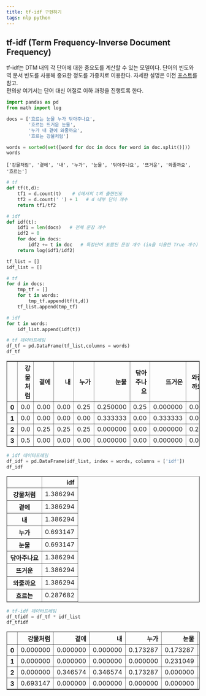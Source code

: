 ```yaml
---
title: tf-idf 구현하기
tags: nlp python
---
```




## tf-idf (Term Frequency-Inverse Document Frequency)
tf-idf는 DTM 내의 각 단어에 대한 중요도를 계산할 수 있는 모델이다.
단어의 빈도와 역 문서 빈도를 사용해 중요한 정도를 가중치로 이용한다.
자세한 설명은 이전 [포스트](https://dw3624.github.io/2021/04/11/tfidf%EC%95%8C%EC%95%84%EB%B3%B4%EA%B8%B0.html)를 참고.  
편의상 여기서는 단어 대신 어절로 이하 과정을 진행토록 한다.


```python
import pandas as pd
from math import log
```


```python
docs = ['흐르는 눈물 누가 닦아주나요',
        '흐르는 뜨거운 눈물',
        '누가 내 곁에 와줄까요',
        '흐르는 강물처럼']
```


```python
words = sorted(set([word for doc in docs for word in doc.split()]))
words
```




    ['강물처럼', '곁에', '내', '누가', '눈물', '닦아주나요', '뜨거운', '와줄까요', '흐르는']








```python
# tf
def tf(t,d):
    tf1 = d.count(t)    # d에서의 t의 출현빈도
    tf2 = d.count(' ') + 1   # d 내부 단어 개수
    return tf1/tf2
```


```python
# idf
def idf(t):
    idf1 = len(docs)   # 전체 문장 개수
    idf2 = 0
    for doc in docs:
        idf2 += t in doc   # 특정단어 포함된 문장 개수 (in을 이용한 True 개수)
    return log(idf1/idf2)
```

    


```python
tf_list = []
idf_list = []

# tf
for d in docs:
    tmp_tf = []
    for t in words:
        tmp_tf.append(tf(t,d))
    tf_list.append(tmp_tf)

# idf
for t in words:
    idf_list.append(idf(t))
```


```python
# tf 데이터프레임
df_tf = pd.DataFrame(tf_list,columns = words)
df_tf
```




<div>
<style scoped>
    .dataframe tbody tr th:only-of-type {
        vertical-align: middle;
    }

    .dataframe tbody tr th {
        vertical-align: top;
    }

    .dataframe thead th {
        text-align: right;
    }
</style>
<table border="1" class="dataframe">
  <thead>
    <tr style="text-align: right;">
      <th></th>
      <th>강물처럼</th>
      <th>곁에</th>
      <th>내</th>
      <th>누가</th>
      <th>눈물</th>
      <th>닦아주나요</th>
      <th>뜨거운</th>
      <th>와줄까요</th>
      <th>흐르는</th>
    </tr>
  </thead>
  <tbody>
    <tr>
      <th>0</th>
      <td>0.0</td>
      <td>0.00</td>
      <td>0.00</td>
      <td>0.25</td>
      <td>0.250000</td>
      <td>0.25</td>
      <td>0.000000</td>
      <td>0.00</td>
      <td>0.250000</td>
    </tr>
    <tr>
      <th>1</th>
      <td>0.0</td>
      <td>0.00</td>
      <td>0.00</td>
      <td>0.00</td>
      <td>0.333333</td>
      <td>0.00</td>
      <td>0.333333</td>
      <td>0.00</td>
      <td>0.333333</td>
    </tr>
    <tr>
      <th>2</th>
      <td>0.0</td>
      <td>0.25</td>
      <td>0.25</td>
      <td>0.25</td>
      <td>0.000000</td>
      <td>0.00</td>
      <td>0.000000</td>
      <td>0.25</td>
      <td>0.000000</td>
    </tr>
    <tr>
      <th>3</th>
      <td>0.5</td>
      <td>0.00</td>
      <td>0.00</td>
      <td>0.00</td>
      <td>0.000000</td>
      <td>0.00</td>
      <td>0.000000</td>
      <td>0.00</td>
      <td>0.500000</td>
    </tr>
  </tbody>
</table>
</div>




```python
# idf 데이터프레임
df_idf = pd.DataFrame(idf_list, index = words, columns = ['idf'])
df_idf
```




<div>
<style scoped>
    .dataframe tbody tr th:only-of-type {
        vertical-align: middle;
    }

    .dataframe tbody tr th {
        vertical-align: top;
    }

    .dataframe thead th {
        text-align: right;
    }
</style>
<table border="1" class="dataframe">
  <thead>
    <tr style="text-align: right;">
      <th></th>
      <th>idf</th>
    </tr>
  </thead>
  <tbody>
    <tr>
      <th>강물처럼</th>
      <td>1.386294</td>
    </tr>
    <tr>
      <th>곁에</th>
      <td>1.386294</td>
    </tr>
    <tr>
      <th>내</th>
      <td>1.386294</td>
    </tr>
    <tr>
      <th>누가</th>
      <td>0.693147</td>
    </tr>
    <tr>
      <th>눈물</th>
      <td>0.693147</td>
    </tr>
    <tr>
      <th>닦아주나요</th>
      <td>1.386294</td>
    </tr>
    <tr>
      <th>뜨거운</th>
      <td>1.386294</td>
    </tr>
    <tr>
      <th>와줄까요</th>
      <td>1.386294</td>
    </tr>
    <tr>
      <th>흐르는</th>
      <td>0.287682</td>
    </tr>
  </tbody>
</table>
</div>




```python
# tf-idf 데이터프레임
df_tfidf = df_tf * idf_list
df_tfidf
```




<div>
<style scoped>
    .dataframe tbody tr th:only-of-type {
        vertical-align: middle;
    }

    .dataframe tbody tr th {
        vertical-align: top;
    }

    .dataframe thead th {
        text-align: right;
    }
</style>
<table border="1" class="dataframe">
  <thead>
    <tr style="text-align: right;">
      <th></th>
      <th>강물처럼</th>
      <th>곁에</th>
      <th>내</th>
      <th>누가</th>
      <th>눈물</th>
      <th>닦아주나요</th>
      <th>뜨거운</th>
      <th>와줄까요</th>
      <th>흐르는</th>
    </tr>
  </thead>
  <tbody>
    <tr>
      <th>0</th>
      <td>0.000000</td>
      <td>0.000000</td>
      <td>0.000000</td>
      <td>0.173287</td>
      <td>0.173287</td>
      <td>0.346574</td>
      <td>0.000000</td>
      <td>0.000000</td>
      <td>0.071921</td>
    </tr>
    <tr>
      <th>1</th>
      <td>0.000000</td>
      <td>0.000000</td>
      <td>0.000000</td>
      <td>0.000000</td>
      <td>0.231049</td>
      <td>0.000000</td>
      <td>0.462098</td>
      <td>0.000000</td>
      <td>0.095894</td>
    </tr>
    <tr>
      <th>2</th>
      <td>0.000000</td>
      <td>0.346574</td>
      <td>0.346574</td>
      <td>0.173287</td>
      <td>0.000000</td>
      <td>0.000000</td>
      <td>0.000000</td>
      <td>0.346574</td>
      <td>0.000000</td>
    </tr>
    <tr>
      <th>3</th>
      <td>0.693147</td>
      <td>0.000000</td>
      <td>0.000000</td>
      <td>0.000000</td>
      <td>0.000000</td>
      <td>0.000000</td>
      <td>0.000000</td>
      <td>0.000000</td>
      <td>0.143841</td>
    </tr>
  </tbody>
</table>
</div>




```python

```
